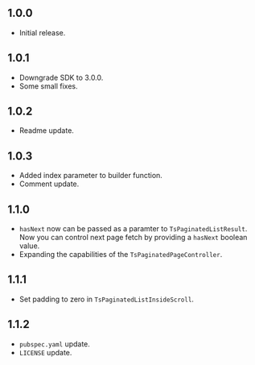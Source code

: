 ## 1.0.0
- Initial release.

## 1.0.1
- Downgrade SDK to 3.0.0.
- Some small fixes.

## 1.0.2
- Readme update.

## 1.0.3
- Added index parameter to builder function.
- Comment update.

## 1.1.0
- `hasNext` now can be passed as a paramter to `TsPaginatedListResult`. Now you can control next page fetch by providing
a `hasNext` boolean value.
- Expanding the capabilities of the `TsPaginatedPageController`.

## 1.1.1
- Set padding to zero in `TsPaginatedListInsideScroll`.

## 1.1.2
- `pubspec.yaml` update.
- `LICENSE` update.
